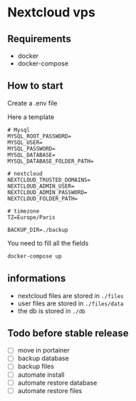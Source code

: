 # Nextcloud vps

## Requirements

- docker
- docker-compose

## How to start

Create a .env file

Here a template
```
# Mysql
MYSQL_ROOT_PASSWORD=
MYSQL_USER=
MYSQL_PASSWORD=
MYSQL_DATABASE=
MYSQL_DATABASE_FOLDER_PATH=

# nextcloud
NEXTCLOUD_TRUSTED_DOMAINS=
NEXTCLOUD_ADMIN_USER=
NEXTCLOUD_ADMIN_PASSWORD=
NEXTCLOUD_FOLDER_PATH=

# timezone
TZ=Europe/Paris

BACKUP_DIR=./backup
```

You need to fill all the fields

```bash
docker-compose up
```

## informations

- nextcloud files are stored in `./files`
- user files are stored in `./files/data` 
- the db is stored in `./db`

## Todo before stable release
- [ ] move in portainer
- [ ] backup database 
- [ ] backup files
- [ ] automate install
- [ ] automate restore database
- [ ] automate restore files
